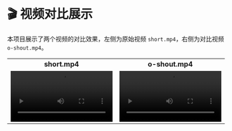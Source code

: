 # 🎬 视频对比展示

本项目展示了两个视频的对比效果，左侧为原始视频 `short.mp4`，右侧为对比视频 `o-shout.mp4`。

<table>
  <tr>
    <td align="center"><b>short.mp4</b></td>
    <td align="center"><b>o-shout.mp4</b></td>
  </tr>
  <tr>
    <td>
      <video width="100%" controls>
        <source src="short.mp4" type="video/mp4">
        Your browser does not support the video tag.
      </video>
    </td>
    <td>
      <video width="100%" controls>
        <source src="o-shout.mp4" type="video/mp4">
        Your browser does not support the video tag.
      </video>
    </td>
  </tr>
</table>
